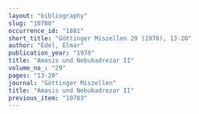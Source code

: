 ```yaml
---
layout: "bibliography"
slug: "10780"
occurrence_id: "1881"
short_title: "Göttinger Miszellen 29 (1978), 13-20"
author: "Edel, Elmar"
publication_year: "1978"
title: "Amasis und Nebukadrezar II"
volume_no_: "29"
pages: "13-20"
journal: "Göttinger Miszellen"
title: "Amasis und Nebukadrezar II"
previous_item: "10783"
---
```

